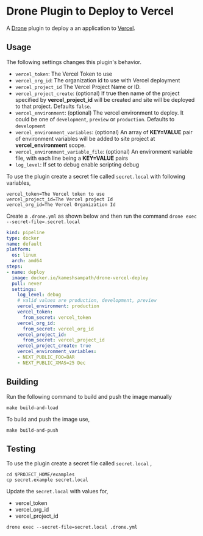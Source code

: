 # Drone Plugin to Deploy to Vercel

A [Drone](https://drone.io) plugin to deploy a an application to [Vercel](https://vercel.com/).

## Usage

The following settings changes this plugin's behavior.

* `vercel_token`: The Vercel Token to use
* `vercel_org_id`: The organization id to use with Vercel deployment
* `vercel_project_id` The Vercel Project Name or ID.
* `vercel_project_create`: (optional) If true then  name of the project specified by __vercel_project_id__ will be created and site will be deployed to that project. Defaults `false`.
* `vercel_environment`: (optional) The vercel environment to deploy. It could be one of `development`, `preview` or `production`. Defaults to `development`
* `vercel_environment_variables`: (optional) An array of __KEY=VALUE__ pair of environment variables will be added to site project at __vercel_environment__ scope.
* `vercel_environment_variable_file`: (optional) An environment variable file, with each line being a __KEY=VALUE__ pairs
* `log_level`:  If set to debug enable scripting debug

To use the plugin create a secret file called `secret.local` with following variables,

```text
vercel_token=The Vercel token to use
vercel_project_id=The Vercel project Id
vercel_org_id=The Vercel Organization Id
```

Create a `.drone.yml` as shown below and then run the command `drone exec --secret-file=.secret.local`

```yaml
kind: pipeline
type: docker
name: default
platform:
  os: linux
  arch: amd64
steps:
- name: deploy
  image: docker.io/kameshsampath/drone-vercel-deploy
  pull: never
  settings:
    log_level: debug
    # valid values are production, development, preview
    vercel_environment: production
    vercel_token:
      from_secret: vercel_token
    vercel_org_id:
      from_secret: vercel_org_id
    vercel_project_id:
      from_secret: vercel_project_id
    vercel_project_create: true
    vercel_environment_variables:
    - NEXT_PUBLIC_FOO=BAR
    - NEXT_PUBLIC_XMAS=25 Dec
```

## Building

Run the following command to build and push the image manually

```shell
make build-and-load
```

To build and push the image use,

```shell
make build-and-push
```

## Testing

To use the plugin create a secret file called `secret.local` ,

```shell
cd $PROJECT_HOME/examples
cp secret.example secret.local
```

Update the `secret.local` with values for,

* vercel_token
* vercel_org_id
* vercel_project_id

```shell
drone exec --secret-file=secret.local .drone.yml
```
